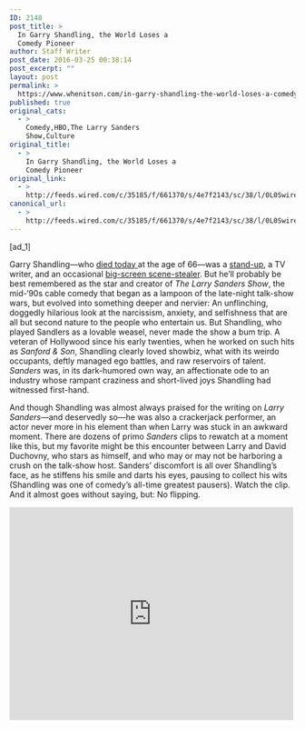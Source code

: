 ```yaml
---
ID: 2148
post_title: >
  In Garry Shandling, the World Loses a
  Comedy Pioneer
author: Staff Writer
post_date: 2016-03-25 00:38:14
post_excerpt: ""
layout: post
permalink: >
  https://www.whenitson.com/in-garry-shandling-the-world-loses-a-comedy-pioneer/
published: true
original_cats:
  - >
    Comedy,HBO,The Larry Sanders
    Show,Culture
original_title:
  - >
    In Garry Shandling, the World Loses a
    Comedy Pioneer
original_link:
  - >
    http://feeds.wired.com/c/35185/f/661370/s/4e7f2143/sc/38/l/0L0Swired0N0C20A160C0A30Crip0Egarry0Eshandling0C/story01.htm
canonical_url:
  - >
    http://feeds.wired.com/c/35185/f/661370/s/4e7f2143/sc/38/l/0L0Swired0N0C20A160C0A30Crip0Egarry0Eshandling0C/story01.htm
---
```

 [ad_1]
<br><div id="start-of-content"><article class="content link-underline relative body-copy" data-js="content" itemprop="articleBody" readability="54.190748143918"><p>Garry Shandling—who <a href="http://variety.com/2016/tv/news/garry-shandling-dead-larry-sanders-show-show-1201738601/" target="_blank">died today </a> at the age of 66—was a <a href="https://www.youtube.com/watch?v=k_f4MnOAoy8" target="_blank">stand-up</a>, a TV writer, and an occasional <a href="https://www.youtube.com/watch?v=PGcTX1uDWAw">big-screen scene-stealer</a>. But he’ll probably be best remembered as the star and creator of <em>The Larry Sanders Show</em>, the mid-‘90s cable comedy that began as a lampoon of the late-night talk-show wars, but evolved into something deeper and nervier: An unflinching, doggedly hilarious look at the narcissism, anxiety, and selfishness that are all but second nature to the people who entertain us. But Shandling, who played Sandlers as a lovable weasel, never made the show a bum trip. A veteran of Hollywood since his early twenties, when he worked on such hits as <em>Sanford &amp; Son</em>, Shandling clearly loved showbiz, what with its weirdo occupants, deftly managed ego battles, and raw reservoirs of talent. <em>Sanders </em>was, in its dark-humored own way, an affectionate ode to an industry whose rampant craziness and short-lived joys Shandling had witnessed first-hand.</p>
<p>And though Shandling was almost always praised for the writing on <em>Larry Sanders</em>—and deservedly so—he was also a crackerjack performer, an actor never more in his element than when Larry was stuck in an awkward moment. There are dozens of primo <em>Sanders </em>clips to rewatch at a moment like this, but my favorite might be this encounter between Larry and David Duchovny, who stars as himself, and who may or may not be harboring a crush on the talk-show host. Sanders’ discomfort is all over Shandling’s face, as he stiffens his smile and darts his eyes, pausing to collect his wits (Shandling was one of comedy’s all-time greatest pausers). Watch the clip. And it almost goes without saying, but: No flipping.</p>
<p><iframe width="500" height="375" src="https://www.youtube.com/embed/pfNHX_gVKJ0?feature=oembed" frameborder="0" allowfullscreen=""/></p>

			<a class="visually-hidden skip-to-text-link focusable bg-white" href="#start-of-content">Go Back to Top. Skip To: Start of Article.</a>

			
</article>

	</div>
<br>[ad_2]
<br><a href="http://feeds.wired.com/c/35185/f/661370/s/4e7f2143/sc/38/l/0L0Swired0N0C20A160C0A30Crip0Egarry0Eshandling0C/story01.htm">Source </a>